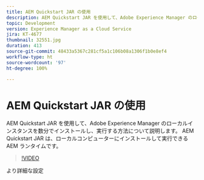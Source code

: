 ```yaml
---
title: AEM Quickstart JAR の使用
description: AEM Quickstart JAR を使用して、Adobe Experience Manager のローカルインスタンスを数分でインストールし、実行する方法について説明します。 AEM Quickstart JAR は、ローカルコンピューターにインストールして実行できる AEM ランタイムです。
topic: Development
version: Experience Manager as a Cloud Service
jira: KT-4677
thumbnail: 32551.jpg
duration: 413
source-git-commit: 48433a5367c281cf5a1c106b08a1306f1b0e8ef4
workflow-type: ht
source-wordcount: '97'
ht-degree: 100%

---
```



# AEM Quickstart JAR の使用

AEM Quickstart JAR を使用して、Adobe Experience Manager のローカルインスタンスを数分でインストールし、実行する方法について説明します。 AEM Quickstart JAR は、ローカルコンピューターにインストールして実行できる AEM ランタイムです。

>[!VIDEO](https://video.tv.adobe.com/v/37005?quality=12&learn=on&captions=jpn)

より詳細な設定